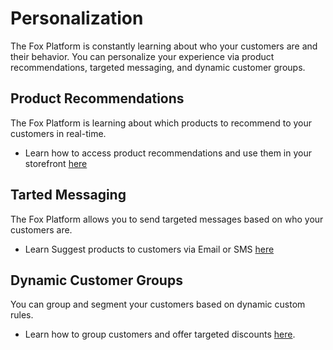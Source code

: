 # Personalization

The Fox Platform is constantly learning about who your customers are and their behavior. 
You can personalize your experience via product recommendations, targeted messaging, and dynamic customer groups.

## Product Recommendations

The Fox Platform is learning about which products to recommend to your customers in real-time.  

- Learn how to access product recommendations and use them in your storefront [here](recommendations.md)

## Tarted Messaging

The Fox Platform allows you to send targeted messages based on who your customers are.

- Learn Suggest products to customers via Email or SMS [here](messaging.md)

## Dynamic Customer Groups

You can group and segment your customers based on dynamic custom rules.

- Learn how to group customers and offer targeted discounts [here](customer-groups.md).
